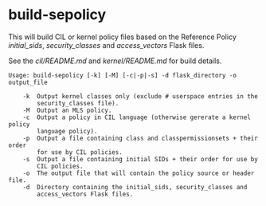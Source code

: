# build-sepolicy

This will build CIL or kernel policy files based on the Reference Policy
*initial_sids*, *security_classes* and *access_vectors* Flask files.

See the *cil/README.md* and *kernel/README.md* for build details.

```
Usage: build-sepolicy [-k] [-M] [-c|-p|-s] -d flask_directory -o output_file

	-k	Output kernel classes only (exclude # userspace entries in the
		security_classes file).
	-M	Output an MLS policy.
	-c	Output a policy in CIL language (otherwise gererate a kernel policy
		language policy).
	-p	Output a file containing class and classpermissionsets + their order
		for use by CIL policies.
	-s	Output a file containing initial SIDs + their order for use by
		CIL policies.
	-o	The output file that will contain the policy source or header file.
	-d	Directory containing the initial_sids, security_classes and
		access_vectors Flask files.
```
